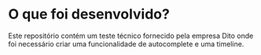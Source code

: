 # O que foi desenvolvido?
Este repositório contém um teste técnico fornecido pela empresa Dito onde foi necessário criar uma funcionalidade de autocomplete e uma timeline.
